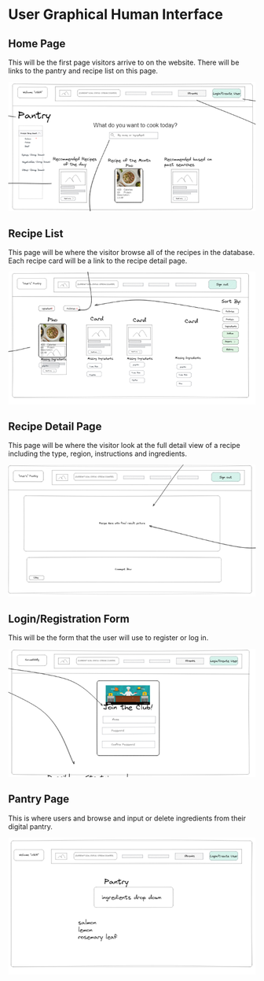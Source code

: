 # User Graphical Human Interface

## Home Page

This will be the first page visitors arrive to on the website.
There will be links to the pantry and recipe list on this page.

![Home Page](wireframes/HomePage.PNG)

## Recipe List

This page will be where the visitor browse all of the recipes in the database. Each recipe card will be a link to the recipe detail page.

![Recipe List](wireframes/ListRecipes.PNG)

## Recipe Detail Page

This page will be where the visitor look at the full detail view of a recipe including the type, region, instructions and ingredients.

![Recipe Detail Page](wireframes/RecipeDetail.PNG)

## Login/Registration Form

This will be the form that the user will use to register or log in.

![Login/Registration Form](wireframes/Login-Logout.PNG)

## Pantry Page

This is where users and browse and input or delete ingredients from their digital pantry.

![Pantry Page](wireframes/Pantry.PNG)
